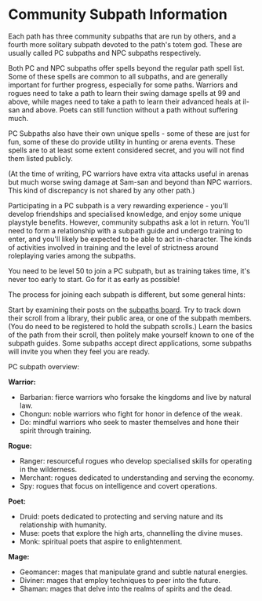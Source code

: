 # Community Subpath Information

Each path has three community subpaths that are run by others, and a fourth more solitary subpath devoted to the path's totem god. These are usually called PC subpaths and NPC subpaths respectively.

Both PC and NPC subpaths offer spells beyond the regular path spell list. Some of these spells are common to all subpaths, and are generally important for further progress, especially for some paths. Warriors and rogues need to take a path to learn their swing damage spells at 99 and above, while mages need to take a path to learn their advanced heals at il-san and above. Poets can still function without a path without suffering much.

PC Subpaths also have their own unique spells - some of these are just for fun, some of these do provide utility in hunting or arena events. These spells are to at least some extent considered secret, and you will not find them listed publicly.

(At the time of writing, PC warriors have extra vita attacks useful in arenas but much worse swing damage at Sam-san and beyond than NPC warriors. This kind of discrepancy is not shared by any other path.)

Participating in a PC subpath is a very rewarding experience - you'll develop friendships and specialised knowledge, and enjoy some unique playstyle benefits. However, community subpaths ask a lot in return. You'll need to form a relationship with a subpath guide and undergo training to enter, and you'll likely be expected to be able to act in-character. The kinds of activities involved in training and the level of strictness around roleplaying varies among the subpaths.

You need to be level 50 to join a PC subpath, but as training takes time, it's never too early to start. Go for it as early as possible!

The process for joining each subpath is different, but some general hints:

Start by examining their posts on the [subpaths board](community/boards.md). Try to track down their scroll from a library, their public area, or one of the subpath members. (You do need to be registered to hold the subpath scrolls.) Learn the basics of the path from their scroll, then politely make yourself known to one of the subpath guides. Some subpaths accept direct applications, some subpaths will invite you when they feel you are ready.

PC subpath overview:

**Warrior:**

- Barbarian: fierce warriors who forsake the kingdoms and live by natural law.
- Chongun: noble warriors who fight for honor in defence of the weak.
- Do: mindful warriors who seek to master themselves and hone their spirit through training.

**Rogue:**

- Ranger: resourceful rogues who develop specialised skills for operating in the wilderness.
- Merchant: rogues dedicated to understanding and serving the economy.
- Spy: rogues that focus on intelligence and covert operations.

**Poet:**

- Druid: poets dedicated to protecting and serving nature and its relationship with humanity.
- Muse: poets that explore the high arts, channelling the divine muses.
- Monk: spiritual poets that aspire to enlightenment.

**Mage:**

- Geomancer: mages that manipulate grand and subtle natural energies.
- Diviner: mages that employ techniques to peer into the future.
- Shaman: mages that delve into the realms of spirits and the dead.
